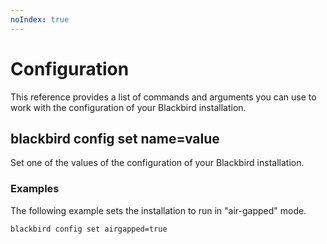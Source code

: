 ```yaml
---
noIndex: true
---
```


# Configuration

This reference provides a list of commands and arguments you can use to work with the configuration of your Blackbird installation.

## blackbird config set name=value

Set one of the values of the configuration of your Blackbird installation.

### Examples

The following example sets the installation to run in "air-gapped" mode.

```shell
blackbird config set airgapped=true
```
